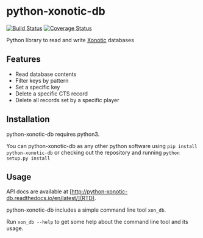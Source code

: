 python-xonotic-db
=====

[![Build Status](https://travis-ci.org/nsavch/python-xonotic-db.svg?branch=master)](https://travis-ci.org/nsavch/python-xonotic-db) [![Coverage Status](https://coveralls.io/repos/github/nsavch/python-xonotic-db/badge.svg?branch=master)](https://coveralls.io/github/nsavch/python-xonotic-db?branch=master)

Python library to read and write [Xonotic](http://xonotic.org) databases


Features
------

 * Read database contents
 * Filter keys by pattern
 * Set a specific key
 * Delete a specific CTS record
 * Delete all records set by a specific player


Installation
--------

python-xonotic-db requires python3.

You can python-xonotic-db as any other python software using  `pip install python-xonotic-db` or checking out the repository and running `python setup.py install`


Usage
------

API docs are available at [http://python-xonotic-db.readthedocs.io/en/latest/](RTD).

python-xonotic-db includes a simple command line tool `xon_db`.

Run `xon_db --help` to get some help about the command line tool and its usage.
